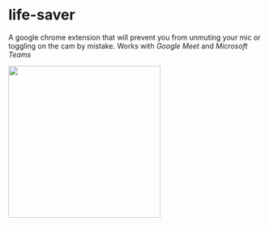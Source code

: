 # life-saver
A google chrome extension that will prevent you from unmuting your mic or toggling on the cam by mistake. Works with *Google Meet* and *Microsoft Teams*

<img src="https://c.tenor.com/bQCHJwgCNuMAAAAC/kitten-cat.gif" height="300" width ="300" ></img>
